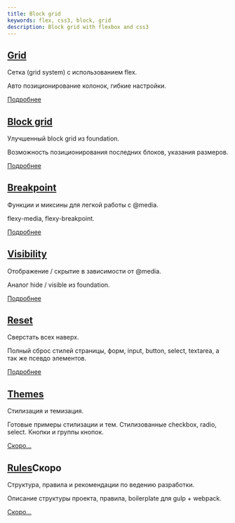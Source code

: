 ```yaml
---
title: Block grid
keywords: flex, css3, block, grid
description: Block grid with flexbox and css3
---
```


<div class="b-row">
    <div class="b-col b-col_small_12 b-col_medium_6">
        <div class="b-feature">
            <h2><a href="/grid.html">Grid</a></h2>
            <p class="b-caption">Сетка (grid system) с использованием flex.</p>
            <p>Авто позиционирование колонок, гибкие настройки.</p>
            <p><a href="/grid.html" class="b-button">Подробнее</a></p>
        </div>
    </div>
    <div class="b-col b-col_small_12 b-col_medium_6">
        <div class="b-feature">
            <h2><a href="/block_grid.html">Block grid</a></h2>
            <p class="b-caption">Улучшенный block grid из foundation.</p>
            <p>Возможность позиционирования последних блоков, указания размеров.</p>
            <p><a href="/block_grid.html" class="b-button">Подробнее</a></p>
        </div>
    </div>
    <div class="b-col b-col_small_12 b-col_medium_6">
        <div class="b-feature">
            <h2><a href="/breakpoint.html">Breakpoint</a></h2>
            <p class="b-caption">Функции и миксины для легкой работы с @media.</p>
            <p>flexy-media, flexy-breakpoint.</p>
            <p><a href="/breakpoint.html" class="b-button">Подробнее</a></p>
        </div>
    </div>
    <div class="b-col b-col_small_12 b-col_medium_6">
        <div class="b-feature">
            <h2><a href="/visibility.html">Visibility</a></h2>
            <p class="b-caption">Отображение / скрытие в зависимости от @media.</p>
            <p>Аналог hide / visible из foundation.</p>
            <p><a href="/visibility.html" class="b-button">Подробнее</a></p>
        </div>
    </div>
    <div class="b-col b-col_small_12 b-col_medium_6">
        <div class="b-feature">
            <h2><a href="/reset.html">Reset</a></h2>
            <p class="b-caption">Сверстать всех наверх.</p>
            <p>Полный сброс стилей страницы, форм, input, button, select, textarea, а так же псевдо элементов.</p>
            <p><a href="/reset.html" class="b-button">Подробнее</a></p>
        </div>
    </div>
    <div class="b-col b-col_small_12 b-col_medium_6">
        <div class="b-feature">
            <h2><a href="/theme.html">Themes</a></h2>
            <p class="b-caption">Стилизация и темизация.</p>
            <p>Готовые примеры стилизации и тем. Стилизованные checkbox, radio, select. Кнопки и группы кнопок.</p>
            <p><a href="/theme.html" class="b-button b-button_disabled">Скоро...</a></p>
        </div>
    </div>
    <div class="b-col b-col_small_12 b-col_medium_6">
        <div class="b-feature">
            <h2><a href="/rules.html">Rules</a><span class="b-coming">Скоро</span></h2>
            <p class="b-caption">Структура, правила и рекомендации по ведению разработки.</p>
            <p>Описание структуры проекта, правила, boilerplate для gulp + webpack.</p>
            <p><a href="/rules.html" class="b-button b-button_disabled">Скоро...</a></p>
        </div>
    </div>
</div>
